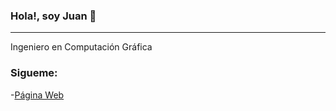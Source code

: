 ### Hola!, soy Juan 👋

<hr>

Ingeniero en Computación Gráfica

### Sigueme:

-[Página Web](https://juan-cuaycal.web.app/)



